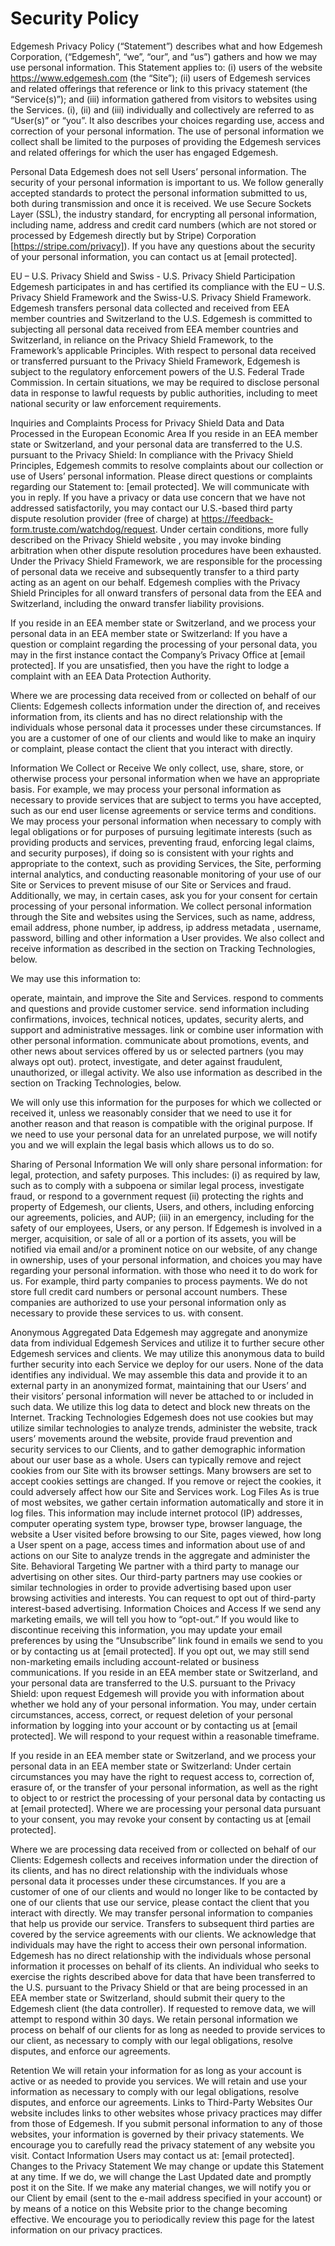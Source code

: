 # Security Policy

Edgemesh Privacy Policy
(“Statement”) describes what and how Edgemesh Corporation, (“Edgemesh”, “we”, “our”, and “us”) gathers and how we may use personal information. This Statement applies to: (i) users of the website https://www.edgemesh.com (the “Site”); (ii) users of Edgemesh services and related offerings that reference or link to this privacy statement (the “Service(s)”); and (iii) information gathered from visitors to websites using the Services. (i), (ii) and (iii) individually and collectively are referred to as “User(s)” or “you”. It also describes your choices regarding use, access and correction of your personal information. The use of personal information we collect shall be limited to the purposes of providing the Edgemesh services and related offerings for which the user has engaged Edgemesh.

Personal Data
Edgemesh does not sell Users’ personal information.
The security of your personal information is important to us. We follow generally accepted standards to protect the personal information submitted to us, both during transmission and once it is received. We use Secure Sockets Layer (SSL), the industry standard, for encrypting all personal information, including name, address and credit card numbers (which are not stored or processed by Edgemesh directly but by Stripe) Corporation [https://stripe.com/privacy]). If you have any questions about the security of your personal information, you can contact us at [email protected].

EU – U.S. Privacy Shield and Swiss - U.S. Privacy Shield Participation
Edgemesh participates in and has certified its compliance with the EU – U.S. Privacy Shield Framework and the Swiss-U.S. Privacy Shield Framework. Edgemesh transfers personal data collected and received from EEA member countries and Switzerland to the U.S. Edgemesh is committed to subjecting all personal data received from EEA member countries and Switzerland, in reliance on the Privacy Shield Framework, to the Framework’s applicable Principles.
With respect to personal data received or transferred pursuant to the Privacy Shield Framework, Edgemesh is subject to the regulatory enforcement powers of the U.S. Federal Trade Commission. In certain situations, we may be required to disclose personal data in response to lawful requests by public authorities, including to meet national security or law enforcement requirements.

Inquiries and Complaints Process for Privacy Shield Data and Data Processed in the European Economic Area
If you reside in an EEA member state or Switzerland, and your personal data are transferred to the U.S. pursuant to the Privacy Shield: In compliance with the Privacy Shield Principles, Edgemesh commits to resolve complaints about our collection or use of Users’ personal information. Please direct questions or complaints regarding our Statement to: [email protected]. We will communicate with you in reply. If you have a privacy or data use concern that we have not addressed satisfactorily, you may contact our U.S.-based third party dispute resolution provider (free of charge) at https://feedback-form.truste.com/watchdog/request. Under certain conditions, more fully described on the Privacy Shield website , you may invoke binding arbitration when other dispute resolution procedures have been exhausted.
Under the Privacy Shield Framework, we are responsible for the processing of personal data we receive and subsequently transfer to a third party acting as an agent on our behalf. Edgemesh complies with the Privacy Shield Principles for all onward transfers of personal data from the EEA and Switzerland, including the onward transfer liability provisions.

If you reside in an EEA member state or Switzerland, and we process your personal data in an EEA member state or Switzerland: If you have a question or complaint regarding the processing of your personal data, you may in the first instance contact the Company’s Privacy Office at [email protected]. If you are unsatisfied, then you have the right to lodge a complaint with an EEA Data Protection Authority.

Where we are processing data received from or collected on behalf of our Clients: Edgemesh collects information under the direction of, and receives information from, its clients and has no direct relationship with the individuals whose personal data it processes under these circumstances. If you are a customer of one of our clients and would like to make an inquiry or complaint, please contact the client that you interact with directly.

Information We Collect or Receive
We only collect, use, share, store, or otherwise process your personal information when we have an appropriate basis. For example, we may process your personal information as necessary to provide services that are subject to terms you have accepted, such as our end user license agreements or service terms and conditions. We may process your personal information when necessary to comply with legal obligations or for purposes of pursuing legitimate interests (such as providing products and services, preventing fraud, enforcing legal claims, and security purposes), if doing so is consistent with your rights and appropriate to the context, such as providing Services, the Site, performing internal analytics, and conducting reasonable monitoring of your use of our Site or Services to prevent misuse of our Site or Services and fraud. Additionally, we may, in certain cases, ask you for your consent for certain processing of your personal information.
We collect personal information through the Site and websites using the Services, such as name, address, email address, phone number, ip address, ip address metadata , username, password, billing and other information a User provides. We also collect and receive information as described in the section on Tracking Technologies, below.

We may use this information to:

operate, maintain, and improve the Site and Services.
respond to comments and questions and provide customer service.
send information including confirmations, invoices, technical notices, updates, security alerts, and support and administrative messages.
link or combine user information with other personal information.
communicate about promotions, events, and other news about services offered by us or selected partners (you may always opt out).
protect, investigate, and deter against fraudulent, unauthorized, or illegal activity.
We also use information as described in the section on Tracking Technologies, below.

We will only use this information for the purposes for which we collected or received it, unless we reasonably consider that we need to use it for another reason and that reason is compatible with the original purpose. If we need to use your personal data for an unrelated purpose, we will notify you and we will explain the legal basis which allows us to do so.

Sharing of Personal Information
We will only share personal information:
for legal, protection, and safety purposes. This includes: (i) as required by law, such as to comply with a subpoena or similar legal process, investigate fraud, or respond to a government request (ii) protecting the rights and property of Edgemesh, our clients, Users, and others, including enforcing our agreements, policies, and AUP; (iii) in an emergency, including for the safety of our employees, Users, or any person. If Edgemesh is involved in a merger, acquisition, or sale of all or a portion of its assets, you will be notified via email and/or a prominent notice on our website, of any change in ownership, uses of your personal information, and choices you may have regarding your personal information.
with those who need it to do work for us. For example, third party companies to process payments. We do not store full credit card numbers or personal account numbers. These companies are authorized to use your personal information only as necessary to provide these services to us.
with consent.

Anonymous Aggregated Data
Edgemesh may aggregate and anonymize data from individual Edgemesh Services and utilize it to further secure other Edgemesh services and clients. We may utilize this anonymous data to build further security into each Service we deploy for our users. None of the data identifies any individual. We may assemble this data and provide it to an external party in an anonymized format, maintaining that our Users’ and their visitors’ personal information will never be attached to or included in such data. We utilize this log data to detect and block new threats on the Internet.
Tracking Technologies
Edgemesh does not use cookies but may utilize similar technologies to analyze trends, administer the website, track users’ movements around the website, provide fraud prevention and security services to our Clients, and to gather demographic information about our user base as a whole. Users can typically remove and reject cookies from our Site with its browser settings. Many browsers are set to accept cookies settings are changed. If you remove or reject the cookies, it could adversely affect how our Site and Services work.
Log Files
As is true of most websites, we gather certain information automatically and store it in log files. This information may include internet protocol (IP) addresses, computer operating system type, browser type, browser language, the website a User visited before browsing to our Site, pages viewed, how long a User spent on a page, access times and information about use of and actions on our Site to analyze trends in the aggregate and administer the Site.
Behavioral Targeting
We partner with a third party to manage our advertising on other sites. Our third-party partners may use cookies or similar technologies in order to provide advertising based upon user browsing activities and interests. You can request to opt out of third-party interest-based advertising.
Information Choices and Access
If we send any marketing emails, we will tell you how to “opt-out.” If you would like to discontinue receiving this information, you may update your email preferences by using the “Unsubscribe” link found in emails we send to you or by contacting us at [email protected]. If you opt out, we may still send non-marketing emails including account-related or business communications.
If you reside in an EEA member state or Switzerland, and your personal data are transferred to the U.S. pursuant to the Privacy Shield: upon request Edgemesh will provide you with information about whether we hold any of your personal information. You may, under certain circumstances, access, correct, or request deletion of your personal information by logging into your account or by contacting us at [email protected]. We will respond to your request within a reasonable timeframe.

If you reside in an EEA member state or Switzerland, and we process your personal data in an EEA member state or Switzerland: Under certain circumstances you may have the right to request access to, correction of, erasure of, or the transfer of your personal information, as well as the right to object to or restrict the processing of your personal data by contacting us at [email protected]. Where we are processing your personal data pursuant to your consent, you may revoke your consent by contacting us at [email protected].

Where we are processing data received from or collected on behalf of our Clients: Edgemesh collects and receives information under the direction of its clients, and has no direct relationship with the individuals whose personal data it processes under these circumstances. If you are a customer of one of our clients and would no longer like to be contacted by one of our clients that use our service, please contact the client that you interact with directly. We may transfer personal information to companies that help us provide our service. Transfers to subsequent third parties are covered by the service agreements with our clients. We acknowledge that individuals may have the right to access their own personal information. Edgemesh has no direct relationship with the individuals whose personal information it processes on behalf of its clients. An individual who seeks to exercise the rights described above for data that have been transferred to the U.S. pursuant to the Privacy Shield or that are being processed in an EEA member state or Switzerland, should submit their query to the Edgemesh client (the data controller). If requested to remove data, we will attempt to respond within 30 days. We retain personal information we process on behalf of our clients for as long as needed to provide services to our client, as necessary to comply with our legal obligations, resolve disputes, and enforce our agreements.

Retention
We will retain your information for as long as your account is active or as needed to provide you services. We will retain and use your information as necessary to comply with our legal obligations, resolve disputes, and enforce our agreements.
Links to Third-Party Websites
Our website includes links to other websites whose privacy practices may differ from those of Edgemesh. If you submit personal information to any of those websites, your information is governed by their privacy statements. We encourage you to carefully read the privacy statement of any website you visit.
Contact Information
Users may contact us at: [email protected].
Changes to the Privacy Statement
We may change or update this Statement at any time. If we do, we will change the Last Updated date and promptly post it on the Site. If we make any material changes, we will notify you or our Client by email (sent to the e-mail address specified in your account) or by means of a notice on this Website prior to the change becoming effective. We encourage you to periodically review this page for the latest information on our privacy practices.
‍
